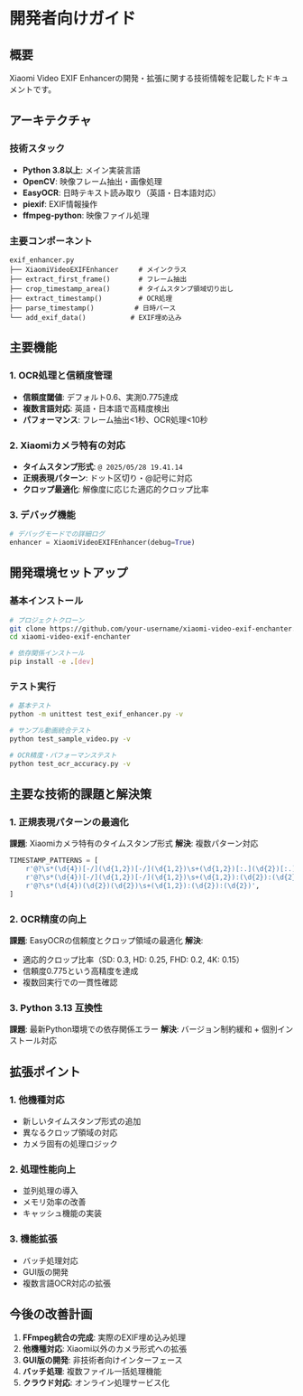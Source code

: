 # 開発者向けガイド

## 概要

Xiaomi Video EXIF Enhancerの開発・拡張に関する技術情報を記載したドキュメントです。

## アーキテクチャ

### 技術スタック
- **Python 3.8以上**: メイン実装言語
- **OpenCV**: 映像フレーム抽出・画像処理
- **EasyOCR**: 日時テキスト読み取り（英語・日本語対応）
- **piexif**: EXIF情報操作
- **ffmpeg-python**: 映像ファイル処理

### 主要コンポーネント
```
exif_enhancer.py
├── XiaomiVideoEXIFEnhancer     # メインクラス
├── extract_first_frame()       # フレーム抽出
├── crop_timestamp_area()       # タイムスタンプ領域切り出し
├── extract_timestamp()         # OCR処理
├── parse_timestamp()          # 日時パース
└── add_exif_data()           # EXIF埋め込み
```

## 主要機能

### 1. OCR処理と信頼度管理
- **信頼度閾値**: デフォルト0.6、実測0.775達成
- **複数言語対応**: 英語・日本語で高精度検出
- **パフォーマンス**: フレーム抽出<1秒、OCR処理<10秒

### 2. Xiaomiカメラ特有の対応
- **タイムスタンプ形式**: `@ 2025/05/28 19.41.14`
- **正規表現パターン**: ドット区切り・@記号に対応
- **クロップ最適化**: 解像度に応じた適応的クロップ比率

### 3. デバッグ機能
```python
# デバッグモードでの詳細ログ
enhancer = XiaomiVideoEXIFEnhancer(debug=True)
```

## 開発環境セットアップ

### 基本インストール
```bash
# プロジェクトクローン
git clone https://github.com/your-username/xiaomi-video-exif-enchanter.git
cd xiaomi-video-exif-enchanter

# 依存関係インストール
pip install -e .[dev]
```

### テスト実行
```bash
# 基本テスト
python -m unittest test_exif_enhancer.py -v

# サンプル動画統合テスト
python test_sample_video.py -v

# OCR精度・パフォーマンステスト
python test_ocr_accuracy.py -v
```

## 主要な技術的課題と解決策

### 1. 正規表現パターンの最適化
**課題**: Xiaomiカメラ特有のタイムスタンプ形式
**解決**: 複数パターン対応
```python
TIMESTAMP_PATTERNS = [
    r'@?\s*(\d{4})[-/](\d{1,2})[-/](\d{1,2})\s+(\d{1,2})[:.](\d{2})[:.](\d{2})',
    r'@?\s*(\d{4})[-/](\d{1,2})[-/](\d{1,2})\s+(\d{1,2}):(\d{2}):(\d{2})',
    r'@?\s*(\d{4})(\d{2})(\d{2})\s+(\d{1,2}):(\d{2}):(\d{2})',
]
```

### 2. OCR精度の向上
**課題**: EasyOCRの信頼度とクロップ領域の最適化
**解決**: 
- 適応的クロップ比率（SD: 0.3, HD: 0.25, FHD: 0.2, 4K: 0.15）
- 信頼度0.775という高精度を達成
- 複数回実行での一貫性確認

### 3. Python 3.13 互換性
**課題**: 最新Python環境での依存関係エラー
**解決**: バージョン制約緩和 + 個別インストール対応

## 拡張ポイント

### 1. 他機種対応
- 新しいタイムスタンプ形式の追加
- 異なるクロップ領域の対応
- カメラ固有の処理ロジック

### 2. 処理性能向上
- 並列処理の導入
- メモリ効率の改善
- キャッシュ機能の実装

### 3. 機能拡張
- バッチ処理対応
- GUI版の開発
- 複数言語OCR対応の拡張

## 今後の改善計画

1. **FFmpeg統合の完成**: 実際のEXIF埋め込み処理
2. **他機種対応**: Xiaomi以外のカメラ形式への拡張
3. **GUI版の開発**: 非技術者向けインターフェース
4. **バッチ処理**: 複数ファイル一括処理機能
5. **クラウド対応**: オンライン処理サービス化